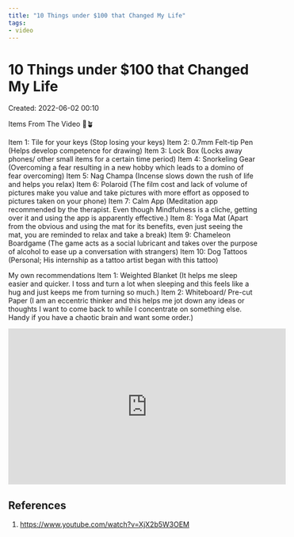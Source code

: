 ```yaml
---
title: "10 Things under $100 that Changed My Life"
tags:
- video
---
```


# 10 Things under $100 that Changed My Life
Created: 2022-06-02 00:10  

Items From The Video 🌱🪴

Item 1: Tile for your keys (Stop losing your keys) 
Item 2: 0.7mm Felt-tip Pen (Helps develop competence for drawing) 
Item 3: Lock Box (Locks away phones/ other small items for a certain time period) 
Item 4: Snorkeling Gear (Overcoming a fear resulting in a new hobby which leads to a domino of fear overcoming) 
Item 5: Nag Champa (Incense slows down the rush of life and helps you relax) 
Item 6: Polaroid (The film cost and lack of volume of pictures make you value and take pictures with more effort as opposed to pictures taken on your phone) 
Item 7: Calm App (Meditation app recommended by the therapist. Even though Mindfulness is a cliche, getting over it and using the app is apparently effective.) 
Item 8: Yoga Mat (Apart from the obvious and using the mat for its benefits, even just seeing the mat, you are reminded to relax and take a break) 
Item 9: Chameleon Boardgame (The game acts as a social lubricant and takes over the purpose of alcohol to ease up a conversation with strangers) 
Item 10: Dog Tattoos (Personal; His internship as a tattoo artist began with this tattoo) 

My own recommendations Item 1: Weighted Blanket (It helps me sleep easier and quicker. I toss and turn a lot when sleeping and this feels like a hug and just keeps me from turning so much.) 
Item 2: Whiteboard/ Pre-cut Paper (I am an eccentric thinker and this helps me jot down any ideas or thoughts I want to come back to while I concentrate on something else. Handy if you have a chaotic brain and want some order.)

<iframe width="560" height="315" src="https://www.youtube.com/embed/XjX2b5W3OEM" title="YouTube video player" frameborder="0" allow="accelerometer; autoplay; clipboard-write; encrypted-media; gyroscope; picture-in-picture" allowfullscreen></iframe>

## References
1. https://www.youtube.com/watch?v=XjX2b5W3OEM